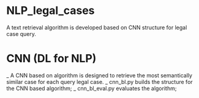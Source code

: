 # NLP_legal_cases
A text retrieval algorithm is developed based on CNN structure for legal case query.
# CNN (DL for NLP)
_ A CNN based on algorithm is designed to retrieve the most semantically similar case for each query legal case.
_ cnn_bl.py builds the structure for the CNN based algorithm;
_ cnn_bl_eval.py evaluates the algorithm;
